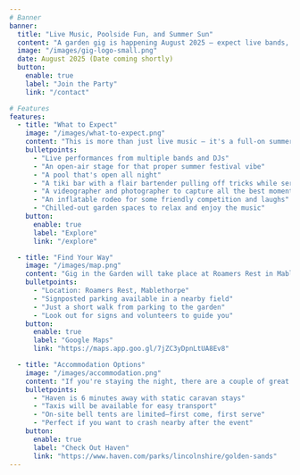 ```yaml
---
# Banner
banner:
  title: "Live Music, Poolside Fun, and Summer Sun"
  content: "A garden gig is happening August 2025 — expect live bands, a DJ, the pool, and a tiki bar! For those looking for laughs, good music, and great company, sign up to let us know you're coming."
  image: "/images/gig-logo-small.png"
  date: August 2025 (Date coming shortly)
  button:
    enable: true
    label: "Join the Party"
    link: "/contact"

# Features
features:
  - title: "What to Expect"
    image: "/images/what-to-expect.png"
    content: "This is more than just live music — it's a full-on summer experience with everything you need for a brilliant night out in the garden. Here's what's in store:"
    bulletpoints:
      - "Live performances from multiple bands and DJs"
      - "An open-air stage for that proper summer festival vibe"
      - "A pool that's open all night"
      - "A tiki bar with a flair bartender pulling off tricks while serving drinks"
      - "A videographer and photographer to capture all the best moments"
      - "An inflatable rodeo for some friendly competition and laughs"
      - "Chilled-out garden spaces to relax and enjoy the music"
    button:
      enable: true
      label: "Explore"
      link: "/explore"

  - title: "Find Your Way"
    image: "/images/map.png"
    content: "Gig in the Garden will take place at Roamers Rest in Mablethorpe. Parking will be signposted in a local field nearby, and it’s just a short walk to the venue. Follow the signs and you’ll be right there!"
    bulletpoints:
      - "Location: Roamers Rest, Mablethorpe"
      - "Signposted parking available in a nearby field"
      - "Just a short walk from parking to the garden"
      - "Look out for signs and volunteers to guide you"
    button:
      enable: true
      label: "Google Maps"
      link: "https://maps.app.goo.gl/7jZC3yDpnLtUA8Ev8"

  - title: "Accommodation Options"
    image: "/images/accommodation.png"
    content: "If you're staying the night, there are a couple of great options nearby. Just six minutes from the venue, Haven offers comfy static caravans, and taxis will be readily available to get you to and from the gig. There will also be a few bell tents available right on-site at the house, but they’re limited and will be offered on a first come, first serve basis."
    bulletpoints:
      - "Haven is 6 minutes away with static caravan stays"
      - "Taxis will be available for easy transport"
      - "On-site bell tents are limited—first come, first serve"
      - "Perfect if you want to crash nearby after the event"
    button:
      enable: true
      label: "Check Out Haven"
      link: "https://www.haven.com/parks/lincolnshire/golden-sands"
---
```

